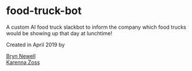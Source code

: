 # food-truck-bot
A custom AI food truck slackbot to inform the company which food trucks would be showing up that day at lunchtime!

Created in April 2019 by 

[Bryn Newell](https://www.linkedin.com/in/bryn-newell/)  
[Karenna Zoss](https://www.linkedin.com/in/karenna-zoss/)  
